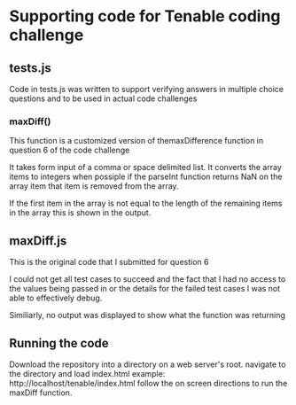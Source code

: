 # Supporting code for Tenable coding challenge
## tests.js
Code in tests.js was written to support verifying answers in multiple choice questions and to be used in actual code challenges

### maxDiff()
This function is a customized version of themaxDifference function in question 6 of the code challenge

It takes form input of a comma or space delimited list. It converts the array items to integers when possiple if the parseInt function returns NaN on the array item that item is removed from the array.

If the first item in the array is not equal to the length of the remaining items in the array this is shown in the output.
 

## maxDiff.js
This is the original code that I submitted for question 6

I could not get all test cases to succeed and the fact that I had no access to the values being passed in or the details for the failed test cases I was not able to effectively debug.

Similiarly, no output was displayed to show what the function was returning 

## Running the code
Download the repository into a directory on a web server's root.
navigate to the directory and load index.html example: http://localhost/tenable/index.html
follow the on screen directions to run the maxDiff function.